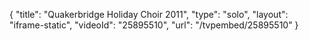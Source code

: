 {
    "title": "Quakerbridge Holiday Choir 2011",
    "type": "solo",
    "layout": "iframe-static",
    "videoId": "25895510",
    "url": "\/tvpembed\/25895510"
}